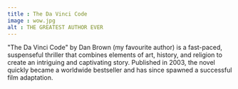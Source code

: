 ```yaml
---
title : The Da Vinci Code
image : wow.jpg
alt : THE GREATEST AUTHOR EVER
---
```


"The Da Vinci Code" by Dan Brown (my favourite author) is a fast-paced, suspenseful thriller that combines elements of art, history, and religion to create an intriguing and captivating story. Published in 2003, the novel quickly became a worldwide bestseller and has since spawned a successful film adaptation.

